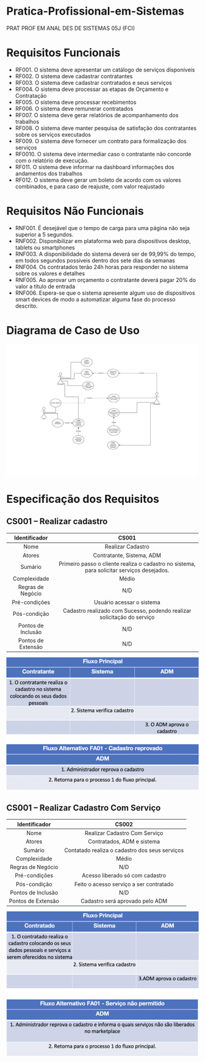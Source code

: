 # Pratica-Profissional-em-Sistemas
PRAT PROF EM ANAL DES DE SISTEMAS 05J (FCI)

# Requisitos Funcionais

- RF001. O sistema deve apresentar um catálogo de serviços disponíveis
- RF002. O sistema deve cadastrar contratantes
- RF003. O sistema deve cadastrar contratados e seus serviços
- RF004. O sistema deve  processar as etapas de Orçamento e Contratação
- RF005. O sistema deve processar recebimentos
- RF006. O sistema deve remunerar contratados
- RF007. O sistema deve gerar relatórios de acompanhamento dos trabalhos
- RF008. O sistema deve manter pesquisa de satisfação dos contratantes sobre os serviços executados
- RF009. O sistema deve fornecer um contrato para formalização dos serviços
- RF0010. O sistema deve intermediar caso o contratante não concorde com o relatório de execução.
- RF011. O sistema deve informar na dashboard informações dos andamentos dos trabalhos
- RF012. O sistema deve gerar um boleto de acordo com os valores combinados, e para caso de reajuste, com valor reajustado


# Requisitos Não Funcionais

- RNF001. É desejável que o tempo de carga para uma página não seja superior a 5 segundos. 
- RNF002.  Disponibilizar em plataforma web para dispositivos desktop, tablets ou smartphones
- RNF003. A disponibilidade do sistema deverá ser de 99,99% do tempo, em todos segundos possíveis dentro dos sete dias da semanas
- RNF004. Os contratados terão 24h horas para responder no sistema sobre os valores e detalhes
- RNF005. Ao aprovar um orçamento o contratante deverá pagar 20% do valor a título de entrada
- RNF006. Espera-se que o sistema apresente algum uso de dispositivos smart devices de modo a automatizar alguma fase do processo descrito.

# Diagrama de Caso de Uso

![](https://github.com/leotseng159/Pratica-Profissional-em-Sistemas/blob/master/Diagramas/DIAGRAMA_CASOS_DE_USO.jpg)

# Especificação dos Requisitos

## CS001 – Realizar cadastro

|   Identificador   |  CS001  |
|  :---:      |     :---:      |    
| Nome  | Realizar Cadastro     | 
| Atores     | Contratante, Sistema, ADM    | 
| Sumário     | Primeiro passo o cliente realiza o cadastro no sistema, para solicitar serviços desejados.    | 
| Complexidade     | Médio    | 
| Regras de Negócio     | N/D    | 
| Pré-condições     | Usuário acessar o sistema    | 
| Pós-condição     | Cadastro realizado com Sucesso, podendo realizar solicitação do serviço     | 
| Pontos de Inclusão     | N/D    | 
| Pontos de Extensão     | N/D    | 

![](https://github.com/leotseng159/Pratica-Profissional-em-Sistemas/blob/master/Especificação%20dos%20Requisitos/Esp-CS001.png)
<br>

## CS001 – Realizar Cadastro Com Serviço

|   Identificador   |  CS002  |
|  :---:      |     :---:      |    
| Nome  | Realizar Cadastro Com Serviço     | 
| Atores     | Contratados, ADM e sistema   | 
| Sumário     | Contatado realiza o cadastro dos seus serviços   | 
| Complexidade     | Médio    | 
| Regras de Negócio     | N/D    | 
| Pré-condições     | Acesso liberado só com cadastro   | 
| Pós-condição     | Feito o acesso serviço a ser contratado     | 
| Pontos de Inclusão     | N/D    | 
| Pontos de Extensão     | Cadastro será aprovado pelo ADM    | 

![](https://github.com/leotseng159/Pratica-Profissional-em-Sistemas/blob/master/Especificação%20dos%20Requisitos/Esp-CS002.png)













